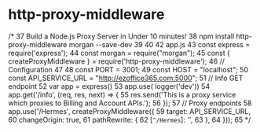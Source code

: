 http-proxy-middleware 
================
/*
 37 Build a Node.js Proxy Server in Under 10 minutes!
 38 npm install http-proxy-middleware morgan --save-dev 
 39 
 40 
 42 app.js 
 43 const express = require('express');
 44 const morgan = require("morgan");
 45 const { createProxyMiddleware } = require('http-proxy-middleware');
 46 // Configuration
 47 
 48 const PORT = 3001;
 49 const HOST = "localhost";
 50 const API_SERVICE_URL = "http://ezoffice365.com:5000";
 51 // Info GET endpoint
 52 var app = express() 
 53     app.use( logger('dev')) 
 54     app.get('/info', (req, res, next) => {
 55        res.send('This is a proxy service which proxies to Billing and Account APIs.');
 56     });
 57 // Proxy endpoints
 58     app.use('/Hermes', createProxyMiddleware({
 59        target: API_SERVICE_URL,
 60        changeOrigin: true,
 61        pathRewrite: {
 62            [`^/Hermes`]: '',
 63        },
 64     }));
 65 */

